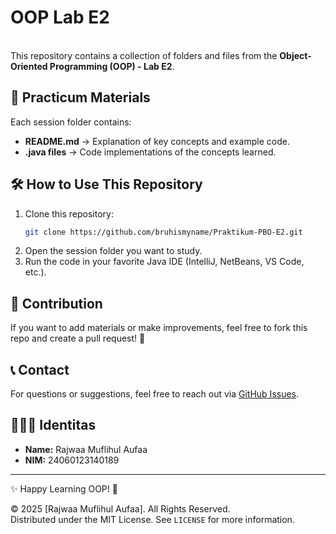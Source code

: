 # OOP Lab E2

\
This repository contains a collection of folders and files from the **Object-Oriented Programming (OOP) - Lab E2**.

## 📌 Practicum Materials

Each session folder contains:

- **README.md** → Explanation of key concepts and example code.
- **.java files** → Code implementations of the concepts learned.

## 🛠️ How to Use This Repository

1. Clone this repository:
   ```bash
   git clone https://github.com/bruhismyname/Praktikum-PBO-E2.git
   ```
2. Open the session folder you want to study.
3. Run the code in your favorite Java IDE (IntelliJ, NetBeans, VS Code, etc.).

## 🤝 Contribution

If you want to add materials or make improvements, feel free to fork this repo and create a pull request! 🚀

## 📞 Contact

For questions or suggestions, feel free to reach out via [GitHub Issues](https://github.com/username/Praktikum-PBO-E2/issues).

## 🧑🏻‍💻 Identitas

- **Name:** Rajwaa Muflihul Aufaa  
- **NIM:** 24060123140189
---

✨ Happy Learning OOP! 🚀
  
© 2025 [Rajwaa Muflihul Aufaa]. All Rights Reserved.  
Distributed under the MIT License. See `LICENSE` for more information.  
